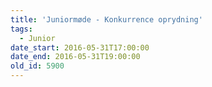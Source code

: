 ```yaml
---
title: 'Juniormøde - Konkurrence oprydning'
tags:
  - Junior
date_start: 2016-05-31T17:00:00
date_end: 2016-05-31T19:00:00
old_id: 5900
---
```

